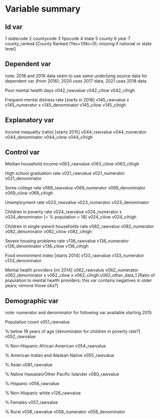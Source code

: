 # Variable summary

## Id var

1 statecode
2 countycode
3 fipscode
4 state
5 county
6 year
7 county_ranked [County Ranked (Yes=1/No=0); missing if national or state level]


## Dependent var

note: 2018 and 2019 data seem to use same underlying source data for dependent var (from 2016); 2020 uses 2017 data; 2021 uses 2018 data

Poor mental health days
v042_rawvalue
v042_cilow
v042_cihigh

Frequent mental distress rate [starts in 2016]
v145_rawvalue
x v145_numerator
x v145_denominator
v145_cilow
v145_cihigh


## Explanatory var

Income inequality (ratio) [starts 2015]
v044_rawvalue
v044_numerator
v044_denominator
v044_cilow
v044_cihigh


## Control var

Median household income
v063_rawvalue
v063_cilow
v063_cihigh

High school graduation rate
v021_rawvalue
v021_numerator
v021_denominator

Some college rate
v069_rawvalue
v069_numerator
v069_denominator
v069_cilow
v069_cihigh

Unemployment rate
v023_rawvalue
v023_numerator
v023_denominator

Children in poverty rate
v024_rawvalue
v024_numerator
x v024_denominator [= % population < 18]
v024_cilow
v024_cihigh

Children in single-parent households rate
v082_rawvalue
v082_numerator
v082_denominator
v082_cilow
v082_cihigh

Severe housing problems rate
v136_rawvalue
v136_numerator
v136_denominator
v136_cilow
v136_cihigh

Food environment index [starts 2014]
v133_rawvalue
v133_numerator
v133_denominator

Mental health providers [mi 2014]
v062_rawvalue
v062_numerator
v062_denominator
x v062_cilow
x v062_cihigh
v062_other_data_1 [Ratio of population to mental health providers; this var contains negatives in older years; remove those obs?]


## Demographic var

note: numerator and denominator for following var available starting 2015

Population count
v051_rawvalue

% below 18 years of age [denominator for children in poverty rate?]
v052_rawvalue

% Non-Hispanic African American
v054_rawvalue

% American Indian and Alaskan Native
v055_rawvalue

% Asian
v081_rawvalue

% Native Hawaiian/Other Pacific Islander
v080_rawvalue

% Hispanic
v056_rawvalue

% Non-Hispanic white
v126_rawvalue

% Females
v057_rawvalue

% Rural
v058_rawvalue
v058_numerator
v058_denominator

